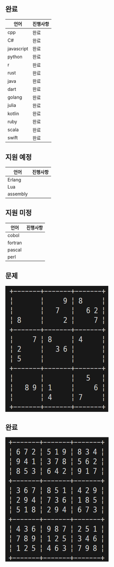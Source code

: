 
## 완료
| 언어       | 진행사항 |
| ---------- | -------- |
| cpp        | 완료     |
| C#         | 완료     |
| javascript | 완료     |
| python     | 완료     |
| r          | 완료     |
| rust       | 완료     |
| java       | 완료     |
| dart       | 완료     |
| golang     | 완료     |
| julia      | 완료     |
| kotlin     | 완료     |
| ruby       | 완료     |
| scala      | 완료     |
| swift      | 완료     |

## 지원 예정
| 언어       | 진행사항 |
| ---------- | -------- |
| Erlang     |          |
| Lua        |          |
| assembly   |          |

## 지원 미정
| 언어       | 진행사항 |
| ---------- | -------- |
| cobol      |          |
| fortran    |          |
| pascal     |          |
| perl       |          |

## 문제
![Octocat smiling and raising a tentacle.](/images/array.png)

## 완료
![Octocat smiling and raising a tentacle.](/images/solve.png)
